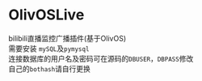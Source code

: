 # OlivOSLive
bilibili直播监控广播插件(基于OlivOS)  
需要安装 `mySQL`及`pymysql`   
连接数据库的用户名及密码可在源码的`DBUSER`，`DBPASS`修改   
自己的`bothash`请自行更换  
